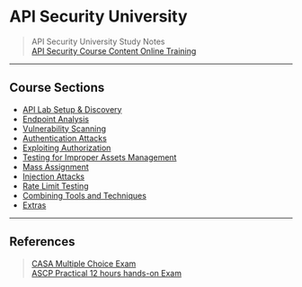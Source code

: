 # API Security University  

>API Security University Study Notes  
>[API Security Course Content Online Training](https://www.apisecuniversity.com/courses/certified-api-security-analyst-exam)  

----  

## Course Sections  

* [API Lab Setup & Discovery](/module/API-Discovery.md)  
* [Endpoint Analysis](/module/Endpoint-Analysis.md)  
* [Vulnerability Scanning](/module/Vulnerability-Scanning.md)  
* [Authentication Attacks](/module/Authentication-Attacks.md)  
* [Exploiting Authorization](/module/Exploiting-Authorization.md)  
* [Testing for Improper Assets Management](/module/xxx.md)  
* [Mass Assignment](/module/xxx.md)  
* [Injection Attacks](/module/xxx.md)  
* [Rate Limit Testing](/module/xxx.md)  
* [Combining Tools and Techniques](/module/xxx.md)  
* [Extras](/module/xxx.md)  

----  

## References  

>[CASA Multiple Choice Exam](https://www.apisecuniversity.com/courses/certified-api-security-analyst-exam)  
>[ASCP Practical 12 hours hands-on Exam](https://www.apisecuniversity.com/courses/api-security-certified-professional-exam)  


